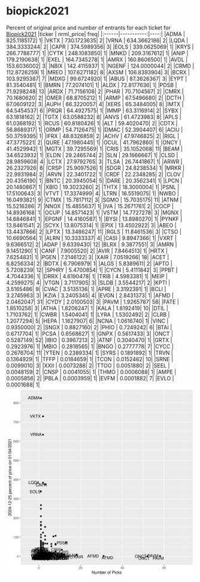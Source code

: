 # biopick2021
Percent of original price and number of entrants for each ticket for [Biopick2021](https://twitter.com/hashtag/Biopick2021)
|ticker |  nrml_price| freq|
|:------|-----------:|----:|
|ADMA   | 825.1185172|    1|
|VKTX   | 730.1723635|    2|
|VRNA   | 634.3662186|    2|
|LQDA   | 384.3333244|    2|
|CAPR   | 374.5989356|    3|
|EOLS   | 339.0625069|    1|
|KRYS   | 266.7788777|    1|
|CYTK   | 248.1083850|    1|
|MNKD   | 209.3167612|    1|
|ANIP   | 179.2190638|    1|
|EXEL   | 164.7345278|    1|
|AMRX   | 160.8606500|    1|
|AVDL   | 153.6036002|    3|
|NBIX   | 142.4115937|    1|
|NGENF  | 124.0000044|    2|
|CRMD   | 112.8726259|    1|
|MREO   | 107.6271182|    8|
|AXSM   | 106.8393904|    3|
|BCRX   | 103.9295387|    7|
|MDXG   |  99.6724920|    1|
|ABUS   |  87.3626367|    3|
|EYPT   |  81.3540481|    1|
|BMRN   |  77.2074101|    1|
|ALDX   |  72.8177636|    1|
|PDSB   |  71.9298248|   13|
|ARDX   |  71.7156108|    2|
|PHAR   |  70.7104567|    2|
|CMRX   |  70.1680620|    2|
|OMER   |  68.8705212|    1|
|ARMP   |  67.5496680|    2|
|DCTH   |  67.0609122|    3|
|AUPH   |  66.3220057|    4|
|XERS   |  65.3484005|    8|
|IMTX   |  64.5454537|    6|
|PRQR   |  64.4927575|    1|
|IMMP   |  63.3116914|    2|
|SYBX   |  63.1818162|    2|
|TGTX   |  63.0588232|    8|
|ANVS   |  61.4723983|    8|
|APLS   |  61.0368192|    1|
|RCUS   |  60.8180426|    1|
|ALT    |  59.4020470|    2|
|CDTX   |  56.8689317|    1|
|ORMP   |  54.7126475|    1|
|DMAC   |  52.3904407|    6|
|ACIU   |  50.3759395|    1|
|IFRX   |  48.8326859|    2|
|ACHV   |  47.9746825|    2|
|RIGL   |  47.3775221|    2|
|QURE   |  47.1980445|    1|
|OCUL   |  41.7962860|    1|
|ONCY   |  41.4529942|    1|
|MGTX   |  39.7295569|    1|
|CRIS   |  35.1052068|   11|
|BEAM   |  34.6523932|    1|
|ELDN   |  29.2465744|    2|
|SLN    |  29.1666667|    1|
|CLSD   |  28.9859608|    4|
|LCTX   |  27.9792765|    3|
|TLSA   |  26.7441867|    1|
|ARWR   |  26.2327926|    8|
|CRSP   |  25.9097526|    1|
|SDGR   |  24.8238534|    1|
|MRKR   |  22.9931984|    2|
|ARVN   |  22.3401722|    1|
|CRDF   |  22.2348285|    2|
|CLOV   |  20.4356190|    1|
|BNTC   |  20.3945054|    5|
|DARE   |  20.3562341|    1|
|LPCN   |  20.1480867|    1|
|XBIO   |  19.3023260|    2|
|THTX   |  18.3000004|    1|
|PSNL   |  17.5100643|    3|
|VTVT   |  17.3374999|    4|
|LTRN   |  16.5519075|    1|
|NWBO   |  16.0493821|    9|
|CTMX   |  15.7817112|    3|
|SGMO   |  15.7035175|   11|
|ATNM   |  15.5216286|    7|
|NNOX   |  15.4855637|    1|
|IVA    |  15.2671761|    2|
|COCP   |  14.8936168|    1|
|OCUP   |  14.8571423|    1|
|VSTM   |  14.7727278|    3|
|MGNX   |  14.6846841|    1|
|EPGNF  |  14.4160587|    1|
|BYSI   |  13.8980270|    1|
|PYNKF  |  13.8461541|    2|
|SCYX   |  13.8075314|    1|
|EPIX   |  13.4502922|    3|
|ABEO   |  13.4437866|    2|
|LPTX   |  13.3486247|   11|
|RGLS   |  11.8461536|    3|
|CTSO   |  10.6690564|    1|
|ALRN   |  10.3333337|    4|
|CASI   |   9.8947366|    1|
|VXRT   |   9.6366512|    2|
|ADAP   |   9.6339430|   12|
|BLRX   |   9.3877551|    3|
|AMRN   |   9.1451290|    1|
|CANF   |   7.9005520|    2|
|AVIR   |   7.8464513|    1|
|HRTX   |   7.6254831|    1|
|PGEN   |   7.2146122|    3|
|XAIR   |   7.0519266|   18|
|ACET   |   6.8256334|    2|
|BDTX   |   6.7906979|    1|
|ALGS   |   5.8389611|    2|
|APTO   |   5.7208239|   12|
|SPHRY  |   5.4700854|    1|
|CYCN   |   5.4111842|    3|
|PPBT   |   4.7044336|    1|
|DRRX   |   4.6190478|    1|
|TRIB   |   4.5983381|    1|
|MEIP   |   4.2599275|    4|
|VTGN   |   3.7117905|    3|
|SLDB   |   3.5544217|    2|
|KPTI   |   3.5165486|    9|
|CVAC   |   3.5135136|    1|
|APRE   |   3.3192391|    1|
|BCLI   |   3.2745963|    3|
|KZIA   |   3.2405345|    4|
|EVGN   |   2.8431373|    1|
|AFMD   |   2.0462047|   31|
|CYDY   |   2.0100503|    3|
|PAVM   |   1.9265787|   58|
|FATE   |   1.8510258|    3|
|ATHA   |   1.8206247|    1|
|KALA   |   1.8192419|   10|
|DTIL   |   1.7103762|    1|
|CWBR   |   1.5404041|    1|
|LYRA   |   1.5302492|    2|
|CLRB   |   1.2077294|    5|
|HEPA   |   1.1627907|    6|
|NCNA   |   1.0616740|    1|
|VINC   |   0.9350000|    2|
|SNGX   |   0.8827160|    2|
|PHIO   |   0.7249242|    6|
|BTAI   |   0.6717704|    1|
|PCSA   |   0.6568627|    1|
|GNPX   |   0.5617433|    3|
|ONCT   |   0.5287149|   52|
|IBIO   |   0.3967213|    2|
|ATNF   |   0.3040470|    1|
|GRTX   |   0.2923976|    1|
|MBIO   |   0.2818565|    1|
|BNGO   |   0.2777778|    7|
|CYCC   |   0.2676704|   11|
|YTEN   |   0.2389334|    1|
|SYRS   |   0.1891892|    1|
|TRVN   |   0.1364929|    1|
|TFFP   |   0.0184659|    1|
|TCON   |   0.0152462|   10|
|SRNE   |   0.0099010|    3|
|XXII   |   0.0073288|    2|
|TTOO   |   0.0051880|    2|
|SEEL   |   0.0048159|    2|
|CNSP   |   0.0041055|    1|
|THMO   |   0.0006088|    1|
|AMPE   |   0.0005856|    2|
|PBLA   |   0.0003959|    1|
|EVFM   |   0.0001882|    7|
|EVLO   |   0.0001688|    1|
![retvspicks](biopicks.png?raw=true)
